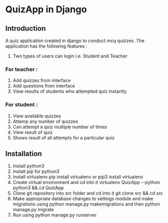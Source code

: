 # QuizApp in Django

## Introduction
A quiz application created in django to conduct mcq quizzes. The application has the following features :
1) Two types of users can login i.e. Student and Teacher
### For teacher :
  1) Add quizzes from interface
  2) Add questions from interface
  3) View results of students who attempted quiz instantly

### For student :
  1) View available quizzes
  2) Attemp any number of quizzes
  3) Can attempt a quiz multiple number of times
  3) View result of quiz
  4) Shows result of all attempts for a particular quiz
  

## Installation
1) Install python3
2) Install pip for python3
3) Install virtualenv pip install virtualenv or pip3 install virtualenv
4) Create virtual environment and cd into it virtualenv QuizApp --python python3 && cd QuizApp
5) Clone git repository into src folder and cd into it git clone <url> src && cd src
6) Make appropriate database changes to settings module and make migrations using python manage.py makemigrations and then python manage.py migrate
7) Run using python manage.py runserver

